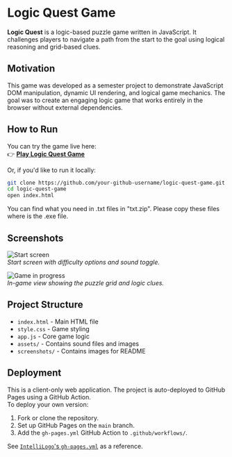 # Logic Quest Game

**Logic Quest** is a logic-based puzzle game written in JavaScript. It challenges players to navigate a path from the start to the goal using logical reasoning and grid-based clues.

## Motivation

This game was developed as a semester project to demonstrate JavaScript DOM manipulation, dynamic UI rendering, and logical game mechanics. The goal was to create an engaging logic game that works entirely in the browser without external dependencies.

## How to Run

You can try the game live here:  
👉 [**Play Logic Quest Game**](https://your-github-username.github.io/logic-quest-game/)

Or, if you'd like to run it locally:

```bash
git clone https://github.com/your-github-username/logic-quest-game.git
cd logic-quest-game
open index.html
```
You can find what you need in .txt files in "txt.zip". Please copy these files where is the .exe file.

## Screenshots

![Start screen](3.jpeg)  
*Start screen with difficulty options and sound toggle.*

![Game in progress](1.jpeg)  
*In-game view showing the puzzle grid and logic clues.*

## Project Structure

- `index.html` - Main HTML file  
- `style.css` - Game styling  
- `app.js` - Core game logic  
- `assets/` - Contains sound files and images  
- `screenshots/` - Contains images for README  

## Deployment

This is a client-only web application. The project is auto-deployed to GitHub Pages using a GitHub Action.  
To deploy your own version:

1. Fork or clone the repository.
2. Set up GitHub Pages on the `main` branch.
3. Add the `gh-pages.yml` GitHub Action to `.github/workflows/`.

See [`IntelliLogo`'s `gh-pages.yml`](https://github.com/your-example/intellilogo/blob/main/.github/workflows/gh-pages.yml) as a reference.
